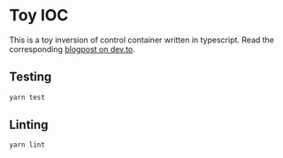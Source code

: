 # Toy IOC

This is a toy inversion of control container written in typescript. Read the corresponding [blogpost on dev.to](https://dev.to/darcyrayner/typescript-dependency-injection-in-200-loc-12j7).

## Testing

```bash
yarn test
```

## Linting

```bash
yarn lint
```
